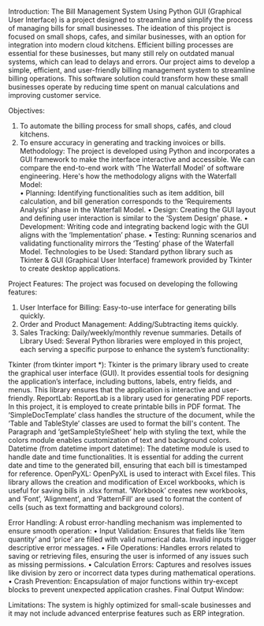 Introduction: The Bill Management System Using Python GUI (Graphical User 
Interface) is a project designed to streamline and simplify the process of managing 
bills for small businesses. The ideation of this project is focused on small shops, 
cafes, and similar businesses, with an option for integration into modern cloud 
kitchens. Efficient billing processes are essential for these businesses, but many 
still rely on outdated manual systems, which can lead to delays and errors. Our 
project aims to develop a simple, efficient, and user-friendly billing management 
system to streamline billing operations. This software solution could transform 
how these small businesses operate by reducing time spent on manual calculations 
and improving customer service. 

Objectives: 
1. To automate the billing process for small shops, cafés, and cloud kitchens. 
2. To ensure accuracy in generating and tracking invoices or bills. 
Methodology: The project is developed using Python and incorporates a GUI 
framework to make the interface interactive and accessible. We can compare the 
end-to-end work with ‘The Waterfall Model’ of software engineering. Here's how 
the methodology aligns with the Waterfall Model:  
• Planning: Identifying functionalities such as item addition, bill calculation, 
and bill generation corresponds to the ‘Requirements Analysis’ phase in the 
Waterfall Model. 
• Design: Creating the GUI layout and defining user interaction is similar to 
the ‘System Design’ phase. 
• Development: Writing code and integrating backend logic with the GUI 
aligns with the ‘Implementation’ phase. 
• Testing: Running scenarios and validating functionality mirrors the ‘Testing’ 
phase of the Waterfall Model. 
Technologies to be Used: Standard python library such as Tkinter & GUI 
(Graphical User Interface) framework provided by Tkinter to create desktop 
applications. 

Project Features: The project was focused on developing the following features: 
1. User Interface for Billing: Easy-to-use interface for generating bills quickly. 
2. Order and Product Management: Adding/Subtracting items quickly. 
3. Sales Tracking: Daily/weekly/monthly revenue summaries. 
Details of Library Used: Several Python libraries were employed in this project, 
each serving a specific purpose to enhance the system’s functionality:

Tkinter (from tkinter import *): Tkinter is the primary library used to create the 
graphical user interface (GUI). It provides essential tools for designing the 
application’s interface, including buttons, labels, entry fields, and menus. This 
library ensures that the application is interactive and user-friendly. 
ReportLab: ReportLab is a library used for generating PDF reports. In this 
project, it is employed to create printable bills in PDF format. The 
‘SimpleDocTemplate’ class handles the structure of the document, while the ‘Table 
and TableStyle’ classes are used to format the bill's content. The Paragraph and 
‘getSampleStyleSheet’ help with styling the text, while the colors module enables 
customization of text and background colors. 
Datetime (from datetime import datetime): The datetime module is used to handle 
date and time functionalities. It is essential for adding the current date and time to 
the generated bill, ensuring that each bill is timestamped for reference. 
OpenPyXL: OpenPyXL is used to interact with Excel files. This library allows the 
creation and modification of Excel workbooks, which is useful for saving bills in 
.xlsx format. ‘Workbook’ creates new workbooks, and ‘Font’, ‘Alignment’, and 
‘PatternFill’ are used to format the content of cells (such as text formatting and 
background colors). 

Error Handling: A robust error-handling mechanism was implemented to ensure 
smooth operation: 
• Input Validation: Ensures that fields like ‘item quantity’ and ‘price’ are 
filled with valid numerical data. Invalid inputs trigger descriptive error 
messages. 
• File Operations: Handles errors related to saving or retrieving files, 
ensuring the user is informed of any issues such as missing permissions. 
• Calculation Errors: Captures and resolves issues like division by zero or 
incorrect data types during mathematical operations. 
• Crash Prevention: Encapsulation of major functions within try-except 
blocks to prevent unexpected application crashes. 
Final Output Window:

Limitations: The system is highly optimized for small-scale businesses and it may 
not include advanced enterprise features such as ERP integration. 
